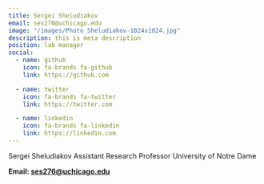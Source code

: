 ```yaml
---
title: Sergei Sheludiakov
email: ses276@uchicago.edu
image: "/images/Photo_Sheludiakov-1024x1024.jpg"
description: this is meta description
position: lab manager
social:
  - name: github
    icon: fa-brands fa-github
    link: https://github.com

  - name: twitter
    icon: fa-brands fa-twitter
    link: https://twitter.com

  - name: linkedin
    icon: fa-brands fa-linkedin
    link: https://linkedin.com
---
```


Sergei Sheludiakov
Assistant Research Professor
University of Notre Dame


**Email: ses276@uchicago.edu**
 

